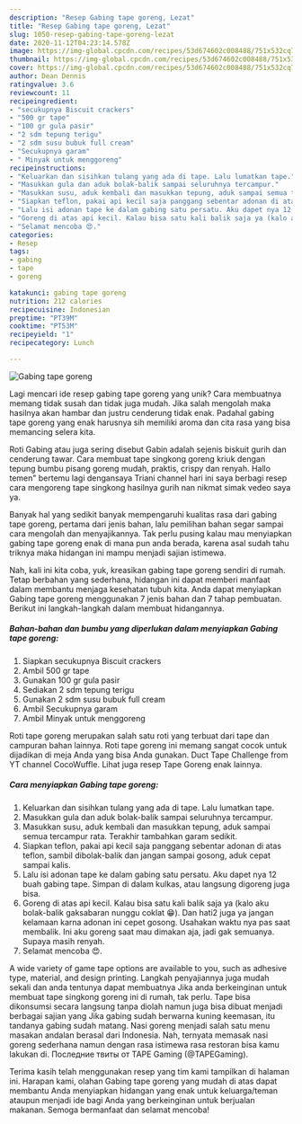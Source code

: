 ```yaml
---
description: "Resep Gabing tape goreng, Lezat"
title: "Resep Gabing tape goreng, Lezat"
slug: 1050-resep-gabing-tape-goreng-lezat
date: 2020-11-12T04:23:14.578Z
image: https://img-global.cpcdn.com/recipes/53d674602c008488/751x532cq70/gabing-tape-goreng-foto-resep-utama.jpg
thumbnail: https://img-global.cpcdn.com/recipes/53d674602c008488/751x532cq70/gabing-tape-goreng-foto-resep-utama.jpg
cover: https://img-global.cpcdn.com/recipes/53d674602c008488/751x532cq70/gabing-tape-goreng-foto-resep-utama.jpg
author: Dean Dennis
ratingvalue: 3.6
reviewcount: 11
recipeingredient:
- "secukupnya Biscuit crackers"
- "500 gr tape"
- "100 gr gula pasir"
- "2 sdm tepung terigu"
- "2 sdm susu bubuk full cream"
- "Secukupnya garam"
- " Minyak untuk menggoreng"
recipeinstructions:
- "Keluarkan dan sisihkan tulang yang ada di tape. Lalu lumatkan tape."
- "Masukkan gula dan aduk bolak-balik sampai seluruhnya tercampur."
- "Masukkan susu, aduk kembali dan masukkan tepung, aduk sampai semua tercampur rata. Terakhir tambahkan garam sedikit."
- "Siapkan teflon, pakai api kecil saja panggang sebentar adonan di atas teflon, sambil dibolak-balik dan jangan sampai gosong, aduk cepat sampai kalis."
- "Lalu isi adonan tape ke dalam gabing satu persatu. Aku dapet nya 12 buah gabing tape. Simpan di dalam kulkas, atau langsung digoreng juga bisa."
- "Goreng di atas api kecil. Kalau bisa satu kali balik saja ya (kalo aku bolak-balik gaksabaran nunggu coklat 😁). Dan hati2 juga ya jangan kelamaan karna adonan ini cepet gosong. Usahakan waktu nya pas saat membalik. Ini aku goreng saat mau dimakan aja, jadi gak semuanya. Supaya masih renyah."
- "Selamat mencoba 😍."
categories:
- Resep
tags:
- gabing
- tape
- goreng

katakunci: gabing tape goreng 
nutrition: 212 calories
recipecuisine: Indonesian
preptime: "PT39M"
cooktime: "PT53M"
recipeyield: "1"
recipecategory: Lunch

---
```



![Gabing tape goreng](https://img-global.cpcdn.com/recipes/53d674602c008488/751x532cq70/gabing-tape-goreng-foto-resep-utama.jpg)

Lagi mencari ide resep gabing tape goreng yang unik? Cara membuatnya memang tidak susah dan tidak juga mudah. Jika salah mengolah maka hasilnya akan hambar dan justru cenderung tidak enak. Padahal gabing tape goreng yang enak harusnya sih memiliki aroma dan cita rasa yang bisa memancing selera kita.

Roti Gabing atau juga sering disebut Gabin adalah sejenis biskuit gurih dan cenderung tawar. Cara membuat tape singkong goreng kriuk dengan tepung bumbu pisang goreng mudah, praktis, crispy dan renyah. Hallo temen&#34; bertemu lagi dengansaya Triani channel hari ini saya berbagi resep cara mengoreng tape singkong hasilnya gurih nan nikmat simak vedeo saya ya.

Banyak hal yang sedikit banyak mempengaruhi kualitas rasa dari gabing tape goreng, pertama dari jenis bahan, lalu pemilihan bahan segar sampai cara mengolah dan menyajikannya. Tak perlu pusing kalau mau menyiapkan gabing tape goreng enak di mana pun anda berada, karena asal sudah tahu triknya maka hidangan ini mampu menjadi sajian istimewa.


Nah, kali ini kita coba, yuk, kreasikan gabing tape goreng sendiri di rumah. Tetap berbahan yang sederhana, hidangan ini dapat memberi manfaat dalam membantu menjaga kesehatan tubuh kita. Anda dapat menyiapkan Gabing tape goreng menggunakan 7 jenis bahan dan 7 tahap pembuatan. Berikut ini langkah-langkah dalam membuat hidangannya.

<!--inarticleads1-->

##### Bahan-bahan dan bumbu yang diperlukan dalam menyiapkan Gabing tape goreng:

1. Siapkan secukupnya Biscuit crackers
1. Ambil 500 gr tape
1. Gunakan 100 gr gula pasir
1. Sediakan 2 sdm tepung terigu
1. Gunakan 2 sdm susu bubuk full cream
1. Ambil Secukupnya garam
1. Ambil  Minyak untuk menggoreng


Roti tape goreng merupakan salah satu roti yang terbuat dari tape dan campuran bahan lainnya. Roti tape goreng ini memang sangat cocok untuk dijadikan di meja Anda yang bisa Anda gunakan. Duct Tape Challenge from YT channel CocoWuffle. Lihat juga resep Tape Goreng enak lainnya. 

<!--inarticleads2-->

##### Cara menyiapkan Gabing tape goreng:

1. Keluarkan dan sisihkan tulang yang ada di tape. Lalu lumatkan tape.
1. Masukkan gula dan aduk bolak-balik sampai seluruhnya tercampur.
1. Masukkan susu, aduk kembali dan masukkan tepung, aduk sampai semua tercampur rata. Terakhir tambahkan garam sedikit.
1. Siapkan teflon, pakai api kecil saja panggang sebentar adonan di atas teflon, sambil dibolak-balik dan jangan sampai gosong, aduk cepat sampai kalis.
1. Lalu isi adonan tape ke dalam gabing satu persatu. Aku dapet nya 12 buah gabing tape. Simpan di dalam kulkas, atau langsung digoreng juga bisa.
1. Goreng di atas api kecil. Kalau bisa satu kali balik saja ya (kalo aku bolak-balik gaksabaran nunggu coklat 😁). Dan hati2 juga ya jangan kelamaan karna adonan ini cepet gosong. Usahakan waktu nya pas saat membalik. Ini aku goreng saat mau dimakan aja, jadi gak semuanya. Supaya masih renyah.
1. Selamat mencoba 😍.


A wide variety of game tape options are available to you, such as adhesive type, material, and design printing. Langkah penyajiannya juga mudah sekali dan anda tentunya dapat membuatnya Jika anda berkeinginan untuk membuat tape singkong goreng ini di rumah, tak perlu. Tape bisa dikonsumsi secara langsung tanpa diolah namun juga bisa dibuat menjadi berbagai sajian yang Jika gabing sudah berwarna kuning keemasan, itu tandanya gabing sudah matang. Nasi goreng menjadi salah satu menu masakan andalan berasal dari Indonesia. Nah, ternyata memasak nasi goreng sederhana namun dengan rasa istimewa rasa restoran bisa kamu lakukan di. Последние твиты от TAPE Gaming (@TAPEGaming). 

Terima kasih telah menggunakan resep yang tim kami tampilkan di halaman ini. Harapan kami, olahan Gabing tape goreng yang mudah di atas dapat membantu Anda menyiapkan hidangan yang enak untuk keluarga/teman ataupun menjadi ide bagi Anda yang berkeinginan untuk berjualan makanan. Semoga bermanfaat dan selamat mencoba!
